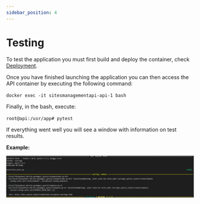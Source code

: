 ```yaml
---
sidebar_position: 4
---
```


# Testing

To test the application you must first build and deploy the container, check [Deployment](./deployment.md).

Once you have finished launching the application you can then access the API container by executing the following command:

`docker exec -it sitesmanagementapi-api-1 bash`

Finally, in the bash, execute:

`root@api:/usr/app# pytest`

If everything went well you will see a window with information on test results.

**Example:**

![testExample](./tests.png)

